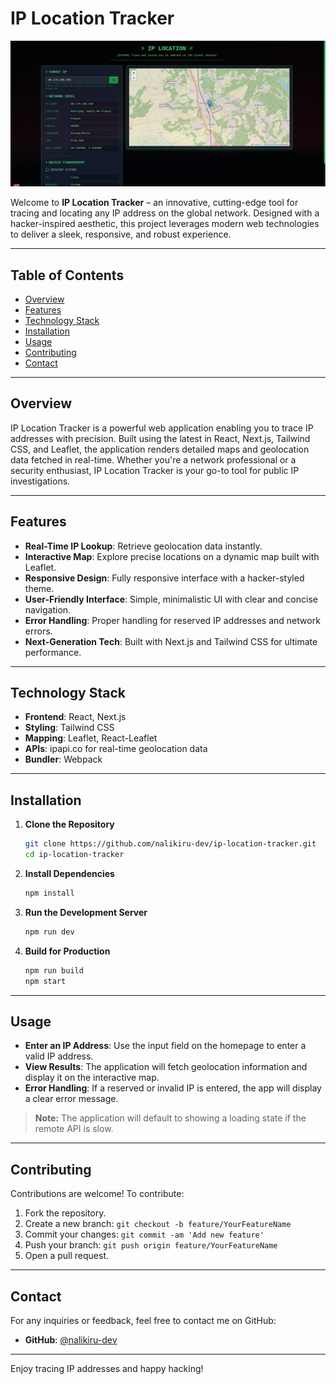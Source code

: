 # IP Location Tracker

![Screenshot](./screenshot.png)

Welcome to **IP Location Tracker** – an innovative, cutting-edge tool for tracing and locating any IP address on the global network. Designed with a hacker-inspired aesthetic, this project leverages modern web technologies to deliver a sleek, responsive, and robust experience.

---

## Table of Contents

- [Overview](#overview)
- [Features](#features)
- [Technology Stack](#technology-stack)
- [Installation](#installation)
- [Usage](#usage)
- [Contributing](#contributing)
- [Contact](#contact)

---

## Overview

IP Location Tracker is a powerful web application enabling you to trace IP addresses with precision. Built using the latest in React, Next.js, Tailwind CSS, and Leaflet, the application renders detailed maps and geolocation data fetched in real-time. Whether you're a network professional or a security enthusiast, IP Location Tracker is your go-to tool for public IP investigations.

---

## Features

- **Real-Time IP Lookup**: Retrieve geolocation data instantly.
- **Interactive Map**: Explore precise locations on a dynamic map built with Leaflet.
- **Responsive Design**: Fully responsive interface with a hacker-styled theme.
- **User-Friendly Interface**: Simple, minimalistic UI with clear and concise navigation.
- **Error Handling**: Proper handling for reserved IP addresses and network errors.
- **Next-Generation Tech**: Built with Next.js and Tailwind CSS for ultimate performance.

---

## Technology Stack

- **Frontend**: React, Next.js
- **Styling**: Tailwind CSS
- **Mapping**: Leaflet, React-Leaflet
- **APIs**: ipapi.co for real-time geolocation data
- **Bundler**: Webpack

---

## Installation

1. **Clone the Repository**

   ```bash
   git clone https://github.com/nalikiru-dev/ip-location-tracker.git
   cd ip-location-tracker
   ```

2. **Install Dependencies**

   ```bash
   npm install
   ```

3. **Run the Development Server**

   ```bash
   npm run dev
   ```

4. **Build for Production**

   ```bash
   npm run build
   npm start
   ```

---

## Usage

- **Enter an IP Address**: Use the input field on the homepage to enter a valid IP address.
- **View Results**: The application will fetch geolocation information and display it on the interactive map.
- **Error Handling**: If a reserved or invalid IP is entered, the app will display a clear error message.

> **Note:** The application will default to showing a loading state if the remote API is slow.

---


## Contributing

Contributions are welcome! To contribute:

1. Fork the repository.
2. Create a new branch: `git checkout -b feature/YourFeatureName`
3. Commit your changes: `git commit -am 'Add new feature'`
4. Push your branch: `git push origin feature/YourFeatureName`
5. Open a pull request.

---

## Contact

For any inquiries or feedback, feel free to contact me on GitHub:

- **GitHub**: [@nalikiru-dev](https://github.com/nalikiru-dev)

---

Enjoy tracing IP addresses and happy hacking!
